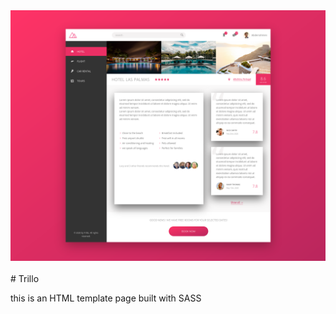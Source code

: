 <img src='/img/Screenshot.png' />
<br/>
<br/>
# Trillo

this is an HTML template page built with SASS
